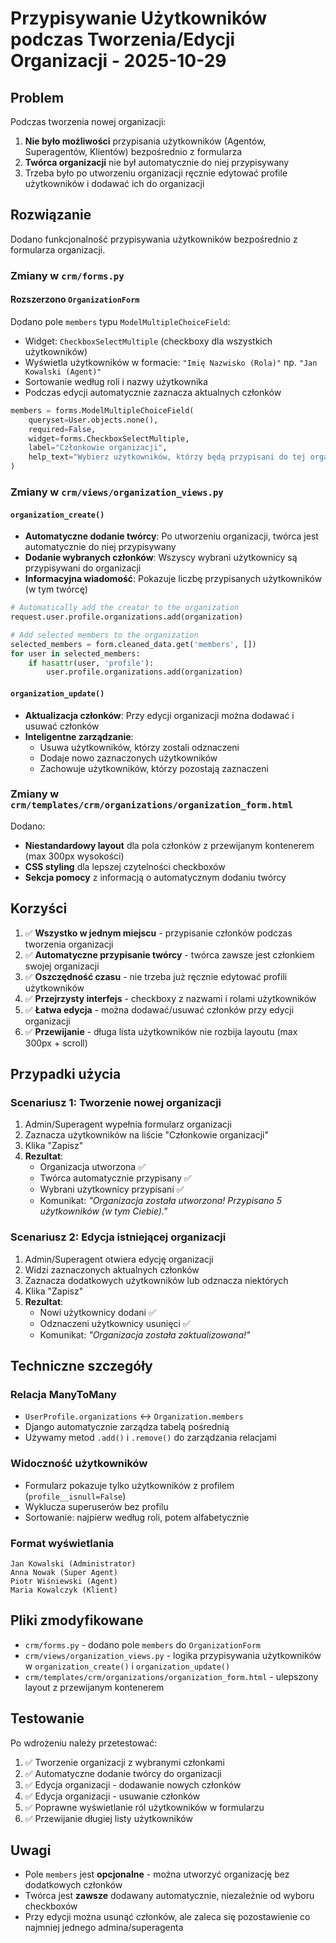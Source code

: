 # Przypisywanie Użytkowników podczas Tworzenia/Edycji Organizacji - 2025-10-29

## Problem
Podczas tworzenia nowej organizacji:
1. **Nie było możliwości** przypisania użytkowników (Agentów, Superagentów, Klientów) bezpośrednio z formularza
2. **Twórca organizacji** nie był automatycznie do niej przypisywany
3. Trzeba było po utworzeniu organizacji ręcznie edytować profile użytkowników i dodawać ich do organizacji

## Rozwiązanie
Dodano funkcjonalność przypisywania użytkowników bezpośrednio z formularza organizacji.

### Zmiany w `crm/forms.py`

#### Rozszerzono `OrganizationForm`

Dodano pole `members` typu `ModelMultipleChoiceField`:
- Widget: `CheckboxSelectMultiple` (checkboxy dla wszystkich użytkowników)
- Wyświetla użytkowników w formacie: `"Imię Nazwisko (Rola)"` np. `"Jan Kowalski (Agent)"`
- Sortowanie według roli i nazwy użytkownika
- Podczas edycji automatycznie zaznacza aktualnych członków

```python
members = forms.ModelMultipleChoiceField(
    queryset=User.objects.none(),
    required=False,
    widget=forms.CheckboxSelectMultiple,
    label="Członkowie organizacji",
    help_text="Wybierz użytkowników, którzy będą przypisani do tej organizacji. Twórca organizacji zostanie dodany automatycznie."
)
```

### Zmiany w `crm/views/organization_views.py`

#### `organization_create()`
- **Automatyczne dodanie twórcy**: Po utworzeniu organizacji, twórca jest automatycznie do niej przypisywany
- **Dodanie wybranych członków**: Wszyscy wybrani użytkownicy są przypisywani do organizacji
- **Informacyjna wiadomość**: Pokazuje liczbę przypisanych użytkowników (w tym twórcę)

```python
# Automatically add the creator to the organization
request.user.profile.organizations.add(organization)

# Add selected members to the organization
selected_members = form.cleaned_data.get('members', [])
for user in selected_members:
    if hasattr(user, 'profile'):
        user.profile.organizations.add(organization)
```

#### `organization_update()`
- **Aktualizacja członków**: Przy edycji organizacji można dodawać i usuwać członków
- **Inteligentne zarządzanie**: 
  - Usuwa użytkowników, którzy zostali odznaczeni
  - Dodaje nowo zaznaczonych użytkowników
  - Zachowuje użytkowników, którzy pozostają zaznaczeni

### Zmiany w `crm/templates/crm/organizations/organization_form.html`

Dodano:
- **Niestandardowy layout** dla pola członków z przewijanym kontenerem (max 300px wysokości)
- **CSS styling** dla lepszej czytelności checkboxów
- **Sekcja pomocy** z informacją o automatycznym dodaniu twórcy

## Korzyści

1. ✅ **Wszystko w jednym miejscu** - przypisanie członków podczas tworzenia organizacji
2. ✅ **Automatyczne przypisanie twórcy** - twórca zawsze jest członkiem swojej organizacji
3. ✅ **Oszczędność czasu** - nie trzeba już ręcznie edytować profili użytkowników
4. ✅ **Przejrzysty interfejs** - checkboxy z nazwami i rolami użytkowników
5. ✅ **Łatwa edycja** - można dodawać/usuwać członków przy edycji organizacji
6. ✅ **Przewijanie** - długa lista użytkowników nie rozbija layoutu (max 300px + scroll)

## Przypadki użycia

### Scenariusz 1: Tworzenie nowej organizacji
1. Admin/Superagent wypełnia formularz organizacji
2. Zaznacza użytkowników na liście "Członkowie organizacji"
3. Klika "Zapisz"
4. **Rezultat**: 
   - Organizacja utworzona ✅
   - Twórca automatycznie przypisany ✅
   - Wybrani użytkownicy przypisani ✅
   - Komunikat: *"Organizacja została utworzona! Przypisano 5 użytkowników (w tym Ciebie)."*

### Scenariusz 2: Edycja istniejącej organizacji
1. Admin/Superagent otwiera edycję organizacji
2. Widzi zaznaczonych aktualnych członków
3. Zaznacza dodatkowych użytkowników lub odznacza niektórych
4. Klika "Zapisz"
5. **Rezultat**:
   - Nowi użytkownicy dodani ✅
   - Odznaczeni użytkownicy usunięci ✅
   - Komunikat: *"Organizacja została zaktualizowana!"*

## Techniczne szczegóły

### Relacja ManyToMany
- `UserProfile.organizations` ↔ `Organization.members`
- Django automatycznie zarządza tabelą pośrednią
- Używamy metod `.add()` i `.remove()` do zarządzania relacjami

### Widoczność użytkowników
- Formularz pokazuje tylko użytkowników z profilem (`profile__isnull=False`)
- Wyklucza superuserów bez profilu
- Sortowanie: najpierw według roli, potem alfabetycznie

### Format wyświetlania
```
Jan Kowalski (Administrator)
Anna Nowak (Super Agent)
Piotr Wiśniewski (Agent)
Maria Kowalczyk (Klient)
```

## Pliki zmodyfikowane
- `crm/forms.py` - dodano pole `members` do `OrganizationForm`
- `crm/views/organization_views.py` - logika przypisywania użytkowników w `organization_create()` i `organization_update()`
- `crm/templates/crm/organizations/organization_form.html` - ulepszony layout z przewijanym kontenerem

## Testowanie

Po wdrożeniu należy przetestować:
1. ✅ Tworzenie organizacji z wybranymi członkami
2. ✅ Automatyczne dodanie twórcy do organizacji
3. ✅ Edycja organizacji - dodawanie nowych członków
4. ✅ Edycja organizacji - usuwanie członków
5. ✅ Poprawne wyświetlanie ról użytkowników w formularzu
6. ✅ Przewijanie długiej listy użytkowników

## Uwagi
- Pole `members` jest **opcjonalne** - można utworzyć organizację bez dodatkowych członków
- Twórca jest **zawsze** dodawany automatycznie, niezależnie od wyboru checkboxów
- Przy edycji można usunąć członków, ale zaleca się pozostawienie co najmniej jednego admina/superagenta
